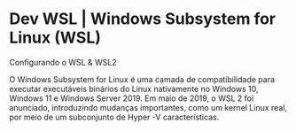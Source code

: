 # Dev WSL | Windows Subsystem for Linux (WSL)

Configurando o WSL &amp; WSL2   

O Windows Subsystem for Linux é uma camada de compatibilidade para executar executáveis ​​binários do Linux nativamente no Windows 10, Windows 11 e Windows Server 2019. Em maio de 2019, o WSL 2 foi anunciado, introduzindo mudanças importantes, como um kernel Linux real, por meio de um subconjunto de Hyper -V características.
